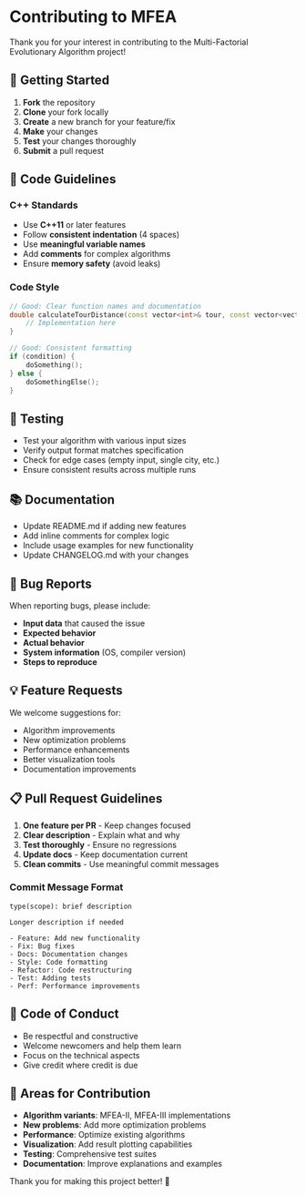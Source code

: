 # Contributing to MFEA

Thank you for your interest in contributing to the Multi-Factorial Evolutionary Algorithm project!

## 🚀 Getting Started

1. **Fork** the repository
2. **Clone** your fork locally
3. **Create** a new branch for your feature/fix
4. **Make** your changes
5. **Test** your changes thoroughly
6. **Submit** a pull request

## 📝 Code Guidelines

### C++ Standards
- Use **C++11** or later features
- Follow **consistent indentation** (4 spaces)
- Use **meaningful variable names**
- Add **comments** for complex algorithms
- Ensure **memory safety** (avoid leaks)

### Code Style
```cpp
// Good: Clear function names and documentation
double calculateTourDistance(const vector<int>& tour, const vector<vector<double>>& distanceMatrix) {
    // Implementation here
}

// Good: Consistent formatting
if (condition) {
    doSomething();
} else {
    doSomethingElse();
}
```

## 🧪 Testing

- Test your algorithm with various input sizes
- Verify output format matches specification
- Check for edge cases (empty input, single city, etc.)
- Ensure consistent results across multiple runs

## 📚 Documentation

- Update README.md if adding new features
- Add inline comments for complex logic
- Include usage examples for new functionality
- Update CHANGELOG.md with your changes

## 🐛 Bug Reports

When reporting bugs, please include:
- **Input data** that caused the issue
- **Expected behavior**
- **Actual behavior**
- **System information** (OS, compiler version)
- **Steps to reproduce**

## 💡 Feature Requests

We welcome suggestions for:
- Algorithm improvements
- New optimization problems
- Performance enhancements
- Better visualization tools
- Documentation improvements

## 📋 Pull Request Guidelines

1. **One feature per PR** - Keep changes focused
2. **Clear description** - Explain what and why
3. **Test thoroughly** - Ensure no regressions
4. **Update docs** - Keep documentation current
5. **Clean commits** - Use meaningful commit messages

### Commit Message Format
```
type(scope): brief description

Longer description if needed

- Feature: Add new functionality
- Fix: Bug fixes
- Docs: Documentation changes
- Style: Code formatting
- Refactor: Code restructuring
- Test: Adding tests
- Perf: Performance improvements
```

## 🤝 Code of Conduct

- Be respectful and constructive
- Welcome newcomers and help them learn
- Focus on the technical aspects
- Give credit where credit is due

## 🎯 Areas for Contribution

- **Algorithm variants**: MFEA-II, MFEA-III implementations
- **New problems**: Add more optimization problems
- **Performance**: Optimize existing algorithms
- **Visualization**: Add result plotting capabilities
- **Testing**: Comprehensive test suites
- **Documentation**: Improve explanations and examples

Thank you for making this project better! 🚀
